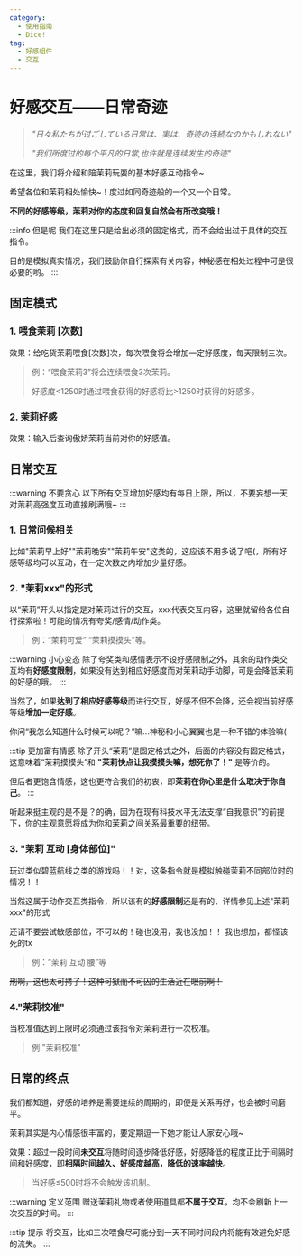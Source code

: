 ```yaml
---
category:
  - 使用指南
  - Dice!
tag:
  - 好感组件
  - 交互
---
```


# 好感交互——日常奇迹

> *"日々私たちが过ごしている日常は、実は、奇迹の连続なのかもしれない"*
>
> *"我们所度过的每个平凡的日常,也许就是连续发生的奇迹"*

在这里，我们将介绍和陪茉莉玩耍的基本好感互动指令~

希望各位和茉莉相处愉快~！度过如同奇迹般的一个又一个日常。

**不同的好感等级，茉莉对你的态度和回复自然会有所改变哦！**

:::info 但是呢
我们在这里只是给出必须的固定格式，而不会给出过于具体的交互指令。

目的是模拟真实情况，我们鼓励你自行探索有关内容，神秘感在相处过程中可是很必要的哟。
:::

## 固定模式

### 1. 喂食茉莉 [次数]

效果：给吃货茉莉喂食[次数]次，每次喂食将会增加一定好感度，每天限制三次。

> 例：“喂食茉莉3”将会连续喂食3次茉莉。
>
> 好感度<1250时通过喂食获得的好感将比>1250时获得的好感多。

### 2. 茉莉好感

效果：输入后查询傲娇茉莉当前对你的好感值。
## 日常交互

:::warning 不要贪心
以下所有交互增加好感均有每日上限，所以，不要妄想一天对茉莉高强度互动直接刷满哦~
:::

### 1. 日常问候相关

比如"茉莉早上好""茉莉晚安""茉莉午安"这类的，这应该不用多说了吧(，所有好感等级均可以互动，在一定次数之内增加少量好感。

### 2. "茉莉xxx"的形式

以“茉莉”开头以指定是对茉莉进行的交互，xxx代表交互内容，这里就留给各位自行探索啦！可能的情况有夸奖/感情/动作类。

> 例：“茉莉可爱”  “茉莉摸摸头”等。

:::warning 小心变态
除了夸奖类和感情表示不设好感限制之外，其余的动作类交互均有**好感度限制**，如果没有达到相应好感度而对茉莉动手动脚，可是会降低茉莉的好感的哦。
:::

当然了，如果**达到了相应好感等级**而进行交互，好感不但不会降，还会视当前好感等级**增加一定好感**。

你问“我怎么知道什么时候可以呢？”嘛...神秘和小心翼翼也是一种不错的体验嘛(

:::tip 更加富有情感
除了开头“茉莉”是固定格式之外，后面的内容没有固定格式，这意味着“茉莉摸摸头”和 **"茉莉快点让我摸摸头嘛，想死你了！"** 是等价的。

但后者更饱含情感，这也更符合我们的初衷，即**茉莉在你心里是什么取决于你自己**。
:::

听起来挺主观的是不是？的确，因为在现有科技水平无法支撑“自我意识”的前提下，你的主观意愿将成为你和茉莉之间关系最重要的纽带。

### 3. "茉莉 互动 [身体部位]"

玩过类似碧蓝航线之类的游戏吗！！对，这条指令就是模拟触碰茉莉不同部位时的情况！！

当然这属于动作交互类指令，所以该有的**好感限制**还是有的，详情参见上述"茉莉xxx"的形式

还请不要尝试敏感部位，不可以的！碰也没用，我也没加！！
<span id="favor_interaction_01" title="我什么也没说">我也想加，都怪该死的tx</span>

> 例：“茉莉 互动 腰”等

~~刑啊，这也太可拷了！这种可狱而不可囚的生活近在眼前啊！~~

### 4."茉莉校准"

当校准值达到上限时必须通过该指令对茉莉进行一次校准。

> 例:"茉莉校准"
## 日常的终点

我们都知道，好感的培养是需要连续的周期的，即便是关系再好，也会被时间磨平。

茉莉其实是内心情感很丰富的，要定期逗一下她才能让人家安心哦~

效果：超过一段时间**未交互**将随时间逐步降低好感，好感降低的程度正比于间隔时间和好感度，即**相隔时间越久、好感度越高，降低的速率越快**。

> 当好感≤500时将不会触发该机制。

:::warning 定义范围
赠送茉莉礼物或者使用道具都**不属于交互**，均不会刷新上一次交互的时间。
:::

:::tip 提示
将交互，比如三次喂食尽可能分到一天不同时间段内将能有效避免好感的流失。
:::